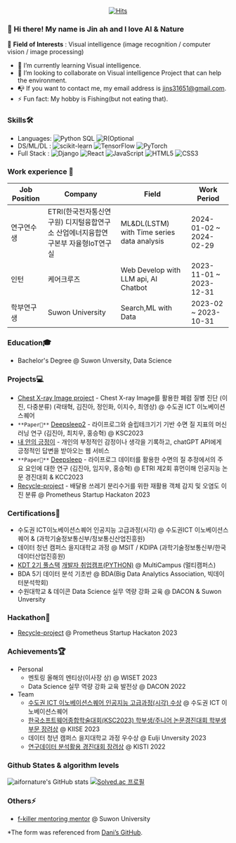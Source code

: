<div align=center>
  
  [![Hits](https://hits.seeyoufarm.com/api/count/incr/badge.svg?url=https%3A%2F%2Fgithub.com%2Faifornature&count_bg=%2379C83D&title_bg=%23555555&icon=&icon_color=%23E7E7E7&title=Profile+views&edge_flat=false)](https://hits.seeyoufarm.com)
  
</div>

### 👋 Hi there! My name is Jin ah and I love AI & Nature
👀 **Field of Interests** : Visual intelligence (image recognition / computer vision / image processing)
- 🌱 I’m currently learning Visual intelligence.
- 💞️ I’m looking to collaborate on Visual intelligence Project that can help the environment.
- 📭 If you want to contact me, my email address is jins31651@gmail.com.
- ⚡ Fun fact: My hobby is Fishing(but not eating that).

### Skills🛠️
- Languages: ![Python](https://img.shields.io/badge/Python-3776AB?style=flat&logo=python&logoColor=white) SQL ![R(Optional](https://img.shields.io/badge/R-276DC3?style=flat&logo=R&logoColor=white)
- DS/ML/DL : ![scikit-learn](https://img.shields.io/badge/sklearn-276DC3?style=flat&logo=R&logoColor=white) ![TensorFlow](https://img.shields.io/badge/TensorFlow-FF6F00?style=flat&logo=TensorFlow&logoColor=white) ![PyTorch](https://img.shields.io/badge/Pytorch-EE4C2C?style=flat&logo=Pytorch&logoColor=white)
- Full Stack : ![Django](https://img.shields.io/badge/Django-092E20?style=flat&logo=Django&logoColor=white) ![React](https://img.shields.io/badge/React-61DAFB?style=flat&logo=React&logoColor=white) ![JavaScript](https://img.shields.io/badge/JavaScript-F7DF1E?style=flat&logo=JavaScript&logoColor=white) ![HTML5](https://img.shields.io/badge/HTML5-E34F26?style=flat&logo=HTML5&logoColor=white) ![CSS3](https://img.shields.io/badge/CSS3-1572B6?style=flat&logo=CSS3&logoColor=white) 

### Work experience 👔
|Job Position|Company|Field|Work Period|
|------|---|---|---|
|연구연수생|ETRI(한국전자통신연구원) 디지털융합연구소 산업에너지융합연구본부 자율형IoT연구실|ML&DL(LSTM) with Time series data analysis|2024-01-02 ~ 2024-02-29|
|인턴|케어크루즈|Web Develop with LLM api, AI Chatbot|2023-11-01 ~ 2023-12-31|
|학부연구생|Suwon University|Search,ML with Data|2023-02 ~ 2023-10-31|

### Education🎓
- Bachelor's Degree @ Suwon Unversity, Data Science

### Projects💻
- [Chest X-ray Image project]() - Chest X-ray Image를 활용한 폐렴 질병 진단 (이진, 다중분류) (곽태혁, 김진아, 정인화, 이지수, 최영상) @ 수도권 ICT 이노베이션 스퀘어
- `**Paper📖**` [Deepsleep2](https://github.com/whatareyoudoingz/DeepSleep_project) - 라이프로그와 슬립테크기기 기반 수면 질 지표의 머신러닝 연구 (김진아, 최치우, 홍승혁) @ KSC2023
- [내 안의 긍정이](https://github.com/Dreamofheaven/inside_log) - 개인의 부정적인 감정이나 생각을 기록하고, chatGPT API에게 긍정적인 답변을 받아오는 웹 서비스 
- `**Paper📖**` [Deepsleep](https://github.com/whatareyoudoingz/ETRI-lifelog-data-project) - 라이프로그 데이터를 활용한 수면의 질 추정에서의 주요 요인에 대한 연구 (김진아, 임지우, 홍승혁) @ ETRI 제2회 휴먼이해 인공지능 논문 경진대회 & KCC2023
- [Recycle-project](https://github.com/Recycle-detection/recycle-project) - 배달용 쓰레기 분리수거를 위한 재활용 객체 감지 및 오염도 이진 분류 @ Prometheus Startup Hackaton 2023

### Certifications📜
- 수도권 ICT이노베이션스퀘어 인공지능 고급과정(시각) @ 수도권ICT 이노베이션스퀘어 & (과학기술정보통신부/정보통신산업진흥원)
- 데이터 청년 캠퍼스 을지대학교 과정 @ MSIT / KDIPA (과학기술정보통신부/한국데이터산업진흥원)
- [KDT 2기 풀스택](https://github.com/whatareyoudoingz/TIL) [개발자 취업캠프(PYTHON)](https://github.com/whatareyoudoingz/TIL_for_Backend) @ MultiCampus (멀티캠퍼스)
- BDA 5기 데이터 분석 기초반 @ BDA(Big Data Analytics Association, 빅데이터분석학회) 
- 수원대학교 & 데이콘 Data Science 실무 역량 강화 교육 @ DACON & Suwon Unversity 
  
### Hackathon🌱
- [Recycle-project](https://github.com/Recycle-detection/recycle-project) @ Prometheus Startup Hackaton 2023
  
### Achievements🏆
- Personal
  - 멘토링 올해의 멘티상(이사장 상) @ WISET 2023
  - Data Science 실무 역량 강화 교육 발전상 @ DACON 2022
- Team
  - [수도권 ICT 이노베이션스퀘어 인공지능 고급과정(시각) 수상]() @ 수도권 ICT 이노베이션스퀘어
  - [한국소프트웨어종합학술대회(KSC2023) 학부생/주니어 논문경진대회 학부생 부문 장려상](https://github.com/whatareyoudoingz/DeepSleep_project) @ KIISE 2023
  - 데이터 청년 캠퍼스 을지대학교 과정 우수상 @ Eulji Unversity 2023 
  - [연구데이터 분석활용 경진대회 장려상](https://github.com/Data-analysis-utilization-contest) @ KISTI 2022

### Github States & algorithm levels
![aifornature's GitHub stats](https://github-readme-stats.vercel.app/api?username=aifornature&theme=shadow_red&show_icons=true)
[![Solved.ac
프로필](http://mazassumnida.wtf/api/v2/generate_badge?boj=wlsdk3165)](https://solved.ac/wlsdk3165)

### Others⚡
- [f-killer mentoring mentor](https://github.com/whatareyoudoingz/f-killer) @ Suwon University

<!---
aifornature/aifornature is a ✨ special ✨ repository because its `README.md` (this file) appears on your GitHub profile.
You can click the Preview link to take a look at your changes.
--->
*The form was referenced from [Dani’s GitHub](https://github.com/dayyass#hi-my-name-is-dani--and-i-%EF%B8%8F-ai-and-open-source).

